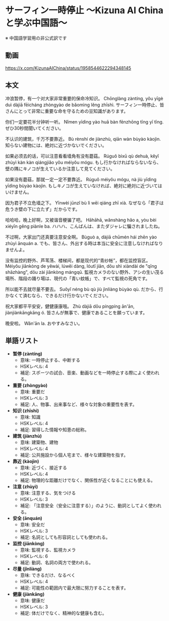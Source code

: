 # サーフィン一時停止 〜Kizuna AI Chinaと学ぶ中国語〜
※ 中国語学習用の非公式訳です

## 動画
https://x.com/KizunaAIChina/status/1958544622294348145

## 本文

冲浪暂停，有一个对大家非常重要的保命冷知识。
Chōnglàng zàntíng, yǒu yīgè duì dàjiā fēicháng zhòngyào de bǎomìng lěng zhīshì.
サーフィン一時停止、皆さんにとって非常に重要な命を守るための豆知識があります。

你们一定要花半分钟听一听。
Nǐmen yīdìng yào huā bàn fēnzhōng tīng yī tīng.
ぜひ30秒間聞いてください。

不认识的建筑，千万不要靠近。
Bù rènshí de jiànzhù, qiān wàn bùyào kàojìn.
知らない建物には、絶対に近づかないでください。

如果必须去的话，可以注意看看墙角有没有蘑菇。
Rúguǒ bìxū qù dehuà, kěyǐ zhùyì kàn kàn qiángjiǎo yǒu méiyǒu mógu.
もし行かなければならないなら、壁の隅にキノコが生えているか注意して見てください。

如果没有蘑菇，那就一定一定不要靠近。
Rúguǒ méiyǒu mógu, nà jiù yīdìng yīdìng bùyào kàojìn.
もしキノコが生えていなければ、絶対に絶対に近づいてはいけません。

因为君子不立危墙之下。
Yīnwèi jūnzǐ bù lì wēi qiáng zhī xià.
なぜなら「君子は危うき壁の下に立たず」だからです。

哈哈哈，晚上好啊，又被谐音梗骗了吧。
Hāhāhā, wǎnshàng hǎo a, yòu bèi xiéyīn gěng piànle ba.
ハハハ、こんばんは、またダジャレに騙されましたね。

不过啊，大家出门还真要注意安全啊。
Bùguò a, dàjiā chūmén hái zhēn yào zhùyì ānquán a.
でも、皆さん、外出する時は本当に安全に注意しなければなりませんよ。

没有监控的野外、芦苇荡、楼梯间，都是现代的“青纱帐”，都在监控盲区。
Méiyǒu jiānkòng de yěwài, lúwěi dàng, lóutī jiān, dōu shì xiàndài de "qīng shāzhàng", dōu zài jiānkòng mángqū.
監視カメラのない野外、アシの生い茂る場所、階段の踊り場は、現代の「青い蚊帳」で、すべて監視の死角です。

所以能不去就尽量不要去。
Suǒyǐ néng bù qù jiù jìnliàng bùyào qù.
だから、行かなくて済むなら、できるだけ行かないでください。

祝大家都平平安安，健健康康哦。
Zhù dàjiā dōu píngpíng ān'ān, jiànjiànkāngkāng ó.
皆さんが無事で、健康であることを願っています。

晚安啦。
Wǎn'ān la.
おやすみなさい。

## 単語リスト

* **暂停 (zàntíng)**
    - 意味: 一時停止する、中断する
    - HSKレベル: 4
    - 補足: スポーツの試合、音楽、動画などを一時停止する際によく使われる。
* **重要 (zhòngyào)**
    - 意味: 重要だ
    - HSKレベル: 3
    - 補足: 人、物事、出来事など、様々な対象の重要性を表す。
* **知识 (zhīshì)**
    - 意味: 知識
    - HSKレベル: 4
    - 補足: 習得した情報や知恵の総称。
* **建筑 (jiànzhù)**
    - 意味: 建築物、建物
    - HSKレベル: 4
    - 補足: 公共施設から個人宅まで、様々な建築物を指す。
* **靠近 (kàojìn)**
    - 意味: 近づく、接近する
    - HSKレベル: 4
    - 補足: 物理的な距離だけでなく、関係性が近くなることにも使える。
* **注意 (zhùyì)**
    - 意味: 注意する、気をつける
    - HSKレベル: 3
    - 補足: 「注意安全（安全に注意する）」のように、動詞としてよく使われる。
* **安全 (ānquán)**
    - 意味: 安全だ
    - HSKレベル: 3
    - 補足: 名詞としても形容詞としても使われる。
* **监控 (jiānkòng)**
    - 意味: 監視する、監視カメラ
    - HSKレベル: 6
    - 補足: 動詞、名詞の両方で使われる。
* **尽量 (jǐnliàng)**
    - 意味: できるだけ、なるべく
    - HSKレベル: 4
    - 補足: 可能性の範囲内で最大限に努力することを表す。
* **健康 (jiànkāng)**
    - 意味: 健康だ
    - HSKレベル: 3
    - 補足: 体だけでなく、精神的な健康も含む。
